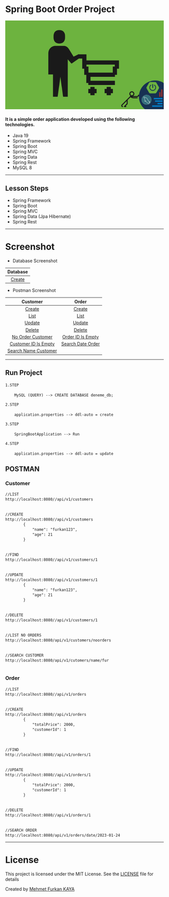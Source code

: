 # Spring Boot Order Project

![order_image](/screenshot/image.png)

#### It is a simple order application developed using the following technologies.

- Java 19
- Spring Framework
- Spring Boot
- Spring MVC
- Spring Data
- Spring Rest
- MySQL 8

---

## Lesson Steps

- Spring Framework
- Spring Boot
- Spring MVC
- Spring Data (Jpa Hibernate)
- Spring Rest

---

# Screenshot

- Database Screenshot

|                Database                 |
|:---------------------------------------:|
| [Create](screenshot/CreateDatabase.png) |

- Postman Screenshot

|                              Customer                              |                            Order                             |
|:------------------------------------------------------------------:|:------------------------------------------------------------:|
|          [Create](screenshot/Customer/CreateCustomer.png)          |         [Create](screenshot/Order/CreateOrder.png/)          |
|            [List](screenshot/Customer/ListCustomer.png)            |            [List](screenshot/Order/ListOrder.png)            |
|          [Update](screenshot/Customer/UpdateCustomer.png)          |          [Update](screenshot/Order/UpdateOrder.png)          |
|          [Delete](screenshot/Customer/DeleteCustomer.png)          |          [Delete](screenshot/Order/DeleteOrder.png)          |
|    [No Order Customer](screenshot/Customer/NoOrderCustomer.png)    |   [Order ID Is Empty](screenshot/Order/OrderIdIsEmpty.png)   |
| [Customer ID Is Empty](screenshot/Customer/CustomerIdIsEmpty.png)  |  [Search Date Order](screenshot/Order/SearchDateOrder.png)   |
| [Search Name Customer](screenshot/Customer/SearchNameCustomer.png) |                   |

---

## Run Project

```
1.STEP

    MySQL (QUERY) --> CREATE DATABASE deneme_db;

```

```
2.STEP

    application.properties --> ddl-auto = create

```

```
3.STEP

    SpringBootApplication --> Run

```

```
4.STEP

    application.properties --> ddl-auto = update

```

## POSTMAN

### Customer

```
//LIST
http://localhost:8080//api/v1/customers


//CREATE
http://localhost:8080//api/v1/customers
        {
            "name": "furkan123",
            "age": 21
        }


//FIND
http://localhost:8080//api/v1/customers/1


//UPDATE
http://localhost:8080//api/v1/customers/1
        {
            "name": "furkan123",
            "age": 21
        }


//DELETE
http://localhost:8080//api/v1/customers/1


//LIST NO ORDERS
http://localhost:8080/api/v1/customers/noorders


//SEARCH CUSTOMER
http://localhost:8080/api/v1/cutomers/name/fur


```

### Order

```
//LIST
http://localhost:8080//api/v1/orders


//CREATE
http://localhost:8080//api/v1/orders
        {
		    "totalPrice": 2000,
		    "customerId": 1
        }


//FIND
http://localhost:8080//api/v1/orders/1


//UPDATE
http://localhost:8080//api/v1/orders/1
        {
		    "totalPrice": 2000,
		    "customerId": 1
        }


//DELETE
http://localhost:8080//api/v1/orders/1


//SEARCH ORDER
http://localhost:8080/api/v1/orders/date/2023-01-24

```

---
# License

This project is licensed under the MIT License. See the [LICENSE](LICENSE) file for details

Created by [Mehmet Furkan KAYA](https://www.linkedin.com/in/mehmet-furkan-kaya/)
